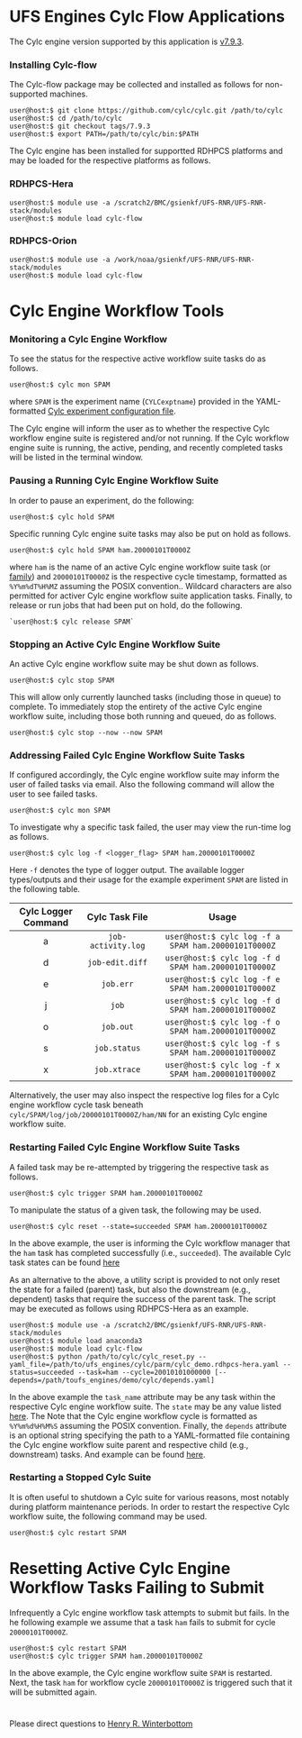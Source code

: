 # UFS Engines Cylc Flow Applications

The Cylc engine version supported by this application is
[v7.9.3](https://github.com/cylc/cylc-flow/releases/tag/7.9.3). 

### Installing Cylc-flow

The Cylc-flow package may be collected and installed as follows for
non-supported machines.

~~~
user@host:$ git clone https://github.com/cylc/cylc.git /path/to/cylc
user@host:$ cd /path/to/cylc
user@host:$ git checkout tags/7.9.3
user@host:$ export PATH=/path/to/cylc/bin:$PATH
~~~

The Cylc engine has been installed for supportted RDHPCS platforms and
may be loaded for the respective platforms as follows.

### RDHPCS-Hera

~~~
user@host:$ module use -a /scratch2/BMC/gsienkf/UFS-RNR/UFS-RNR-stack/modules
user@host:$ module load cylc-flow
~~~

### RDHPCS-Orion

~~~
user@host:$ module use -a /work/noaa/gsienkf/UFS-RNR/UFS-RNR-stack/modules
user@host:$ module load cylc-flow
~~~

# Cylc Engine Workflow Tools

### Monitoring a Cylc Engine Workflow

To see the status for the respective active workflow suite tasks do as
follows.

~~~
user@host:$ cylc mon SPAM
~~~

where `SPAM` is the experiment name (`CYLCexptname`) provided in the
YAML-formatted [Cylc experiment configuration
file](./parm/cylc_demo.rdhpcs-hera.yaml).

The Cylc engine will inform the user as to whether the respective Cylc
workflow engine suite is registered and/or not running. If the Cylc
workflow engine suite is running, the active, pending, and recently
completed tasks will be listed in the terminal window.

### Pausing a Running Cylc Engine Workflow Suite

In order to pause an experiment, do the following:

~~~
user@host:$ cylc hold SPAM
~~~

Specific running Cylc engine suite tasks may also be put on hold as
follows.

~~~
user@host:$ cylc hold SPAM ham.20000101T0000Z
~~~

where `ham` is the name of an active Cylc engine workflow suite task
(or
[family](https://metomi.github.io/rose/2019.01.2/html/tutorial/cylc/runtime/configuration-consolidation/families.html))
and `20000101T0000Z` is the respective cycle timestamp, formatted as
`%Y%m%dT%H%MZ` assuming the POSIX convention.. Wildcard characters are
also permitted for activer Cylc engine workflow suite application
tasks. Finally, to release or run jobs that had been put on hold, do
the following.

~~~
`user@host:$ cylc release SPAM`
~~~

### Stopping an Active Cylc Engine Workflow Suite

An active Cylc engine workflow suite may be shut down as follows.

~~~
user@host:$ cylc stop SPAM
~~~

This will allow only currently launched tasks (including those in
queue) to complete. To immediately stop the entirety of the active
Cylc engine workflow suite, including those both running and queued,
do as follows.

~~~
user@host:$ cylc stop --now --now SPAM
~~~

### Addressing Failed Cylc Engine Workflow Suite Tasks

If configured accordingly, the Cylc engine workflow suite may inform
the user of failed tasks via email. Also the following command will
allow the user to see failed tasks.

~~~
user@host:$ cylc mon SPAM
~~~

To investigate why a specific task failed, the user may view the
run-time log as follows.

~~~
user@host:$ cylc log -f <logger_flag> SPAM ham.20000101T0000Z
~~~

Here `-f` denotes the type of logger output. The available logger
types/outputs and their usage for the example experiment `SPAM` are
listed in the following table.

<div align="center">

| Cylc Logger Command | Cylc Task File | Usage |
| :-------------: | :-----------: | :-----------: |
| a | `job-activity.log` | `user@host:$ cylc log -f a SPAM ham.20000101T0000Z` | 
| d | `job-edit.diff` | `user@host:$ cylc log -f d SPAM ham.20000101T0000Z` |
| e | `job.err` | `user@host:$ cylc log -f e SPAM ham.20000101T0000Z` |
| j | `job` | `user@host:$ cylc log -f d SPAM ham.20000101T0000Z` | 
| o | `job.out` | `user@host:$ cylc log -f o SPAM ham.20000101T0000Z` |
| s | `job.status` | `user@host:$ cylc log -f s SPAM ham.20000101T0000Z` | 
| x | `job.xtrace` | `user@host:$ cylc log -f x SPAM ham.20000101T0000Z` |
 
</div>

Alternatively, the user may also inspect the respective log files for
a Cylc engine workflow cycle task beneath
`cylc/SPAM/log/job/20000101T0000Z/ham/NN` for an existing Cylc engine
workflow suite.

### Restarting Failed Cylc Engine Workflow Suite Tasks

A failed task may be re-attempted by triggering the respective task as
follows.

~~~
user@host:$ cylc trigger SPAM ham.20000101T0000Z
~~~

To manipulate the status of a given task, the following may be used.

~~~
user@host:$ cylc reset --state=succeeded SPAM ham.20000101T0000Z
~~~

In the above example, the user is informing the Cylc workflow manager
that the `ham` task has completed successfully (i.e.,
`succeeded`). The available Cylc task states can be found
[here](https://cylc.github.io/cylc-doc/stable/html/running-suites.html#task-states-explained)

As an alternative to the above, a utility script is provided to not
only reset the state for a failed (parent) task, but also the
downstream (e.g., dependent) tasks that require the success of the
parent task. The script may be executed as follows using RDHPCS-Hera
as an example.

~~~
user@host:$ module use -a /scratch2/BMC/gsienkf/UFS-RNR/UFS-RNR-stack/modules
user@host:$ module load anaconda3
user@host:$ module load cylc-flow
user@host:$ python /path/to/cylc/cylc_reset.py --yaml_file=/path/to/ufs_engines/cylc/parm/cylc_demo.rdhpcs-hera.yaml --status=succeeded --task=ham --cycle=20010101000000 [--depends=/path/toufs_engines/demo/cylc/depends.yaml]
~~~

In the above example the `task_name` attribute may be any task within
the respective Cylc engine workflow suite. The `state` may be any
value listed
[here](https://cylc.github.io/cylc-doc/stable/html/running-suites.html#task-states-explained). The
Note that the Cylc engine workflow cycle is formatted as
`%Y%m%d%H%M%S` assuming the POSIX convention. Finally, the `depends`
attribute is an optional string specifying the path to a
YAML-formatted file containing the Cylc engine workflow suite parent
and respective child (e.g., downstream) tasks. And example can be
found [here](../../demo/cylc/depends.yaml).

### Restarting a Stopped Cylc Suite

It is often useful to shutdown a Cylc suite for various reasons, most
notably during platform maintenance periods. In order to restart the
respective Cylc workflow suite, the following command may be used.

~~~
user@host:$ cylc restart SPAM
~~~

# Resetting Active Cylc Engine Workflow Tasks Failing to Submit

Infrequently a Cylc engine workflow task attempts to submit but fails.
In the he following example we assume that a task `ham` fails to
submit for cycle `20000101T0000Z`.

~~~
user@host:$ cylc restart SPAM
user@host:$ cylc trigger SPAM ham.20000101T0000Z
~~~

In the above example, the Cylc engine workflow suite `SPAM` is
restarted. Next, the task `ham` for workflow cycle `20000101T0000Z` is
triggered such that it will be submitted again.

#

Please direct questions to [Henry
R. Winterbottom](mailto:henry.winterbottom@noaa.gov?subject=[UFS-Engines)